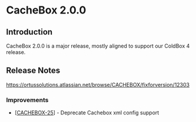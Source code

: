 # CacheBox 2.0.0

## Introduction

CacheBox 2.0.0 is a major release, mostly aligned to support our ColdBox 4 release.

## Release Notes

https://ortussolutions.atlassian.net/browse/CACHEBOX/fixforversion/12303
                                        
<h3>Improvements
</h3>
<ul>
<li>[<a href='https://ortussolutions.atlassian.net/browse/CACHEBOX-25'>CACHEBOX-25</a>] - Deprecate Cachebox xml config support
</li>
</ul>
